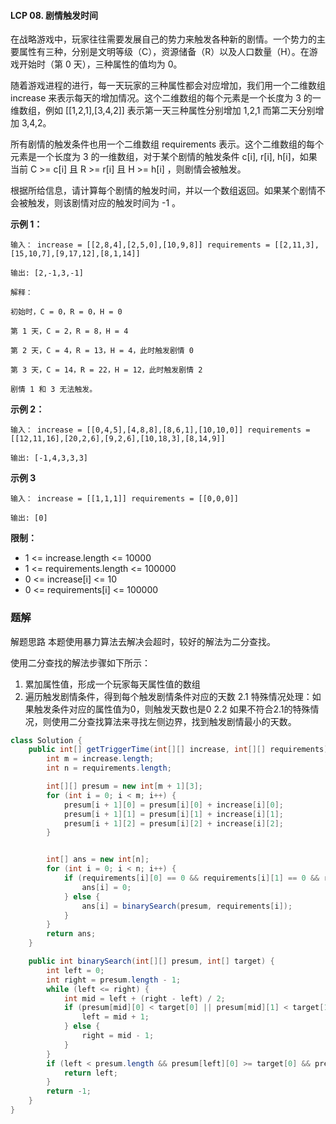 #### LCP 08. 剧情触发时间

在战略游戏中，玩家往往需要发展自己的势力来触发各种新的剧情。一个势力的主要属性有三种，分别是文明等级（C），资源储备（R）以及人口数量（H）。在游戏开始时（第 0 天），三种属性的值均为 0。

随着游戏进程的进行，每一天玩家的三种属性都会对应增加，我们用一个二维数组 increase 来表示每天的增加情况。这个二维数组的每个元素是一个长度为 3 的一维数组，例如 [[1,2,1],[3,4,2]] 表示第一天三种属性分别增加 1,2,1 而第二天分别增加 3,4,2。

所有剧情的触发条件也用一个二维数组 requirements 表示。这个二维数组的每个元素是一个长度为 3 的一维数组，对于某个剧情的触发条件 c[i], r[i], h[i]，如果当前 C >= c[i] 且 R >= r[i] 且 H >= h[i] ，则剧情会被触发。

根据所给信息，请计算每个剧情的触发时间，并以一个数组返回。如果某个剧情不会被触发，则该剧情对应的触发时间为 -1 。

**示例 1：**

```shell
输入： increase = [[2,8,4],[2,5,0],[10,9,8]] requirements = [[2,11,3],[15,10,7],[9,17,12],[8,1,14]]

输出: [2,-1,3,-1]

解释：

初始时，C = 0，R = 0，H = 0

第 1 天，C = 2，R = 8，H = 4

第 2 天，C = 4，R = 13，H = 4，此时触发剧情 0

第 3 天，C = 14，R = 22，H = 12，此时触发剧情 2

剧情 1 和 3 无法触发。
```

**示例 2：**

```shell
输入： increase = [[0,4,5],[4,8,8],[8,6,1],[10,10,0]] requirements = [[12,11,16],[20,2,6],[9,2,6],[10,18,3],[8,14,9]]

输出: [-1,4,3,3,3]
```

**示例 3**

```shell
输入： increase = [[1,1,1]] requirements = [[0,0,0]]

输出: [0]
```

**限制：**

* 1 <= increase.length <= 10000
* 1 <= requirements.length <= 100000
* 0 <= increase[i] <= 10
* 0 <= requirements[i] <= 100000

### 题解

解题思路
本题使用暴力算法去解决会超时，较好的解法为二分查找。

使用二分查找的解法步骤如下所示：

1. 累加属性值，形成一个玩家每天属性值的数组
2. 遍历触发剧情条件，得到每个触发剧情条件对应的天数
   	2.1 特殊情况处理：如果触发条件对应的属性值为0，则触发天数也是0
   	2.2 如果不符合2.1的特殊情况，则使用二分查找算法来寻找左侧边界，找到触发剧情最小的天数。

```java
class Solution {
    public int[] getTriggerTime(int[][] increase, int[][] requirements) {
        int m = increase.length;
        int n = requirements.length;

        int[][] presum = new int[m + 1][3];
        for (int i = 0; i < m; i++) {
            presum[i + 1][0] = presum[i][0] + increase[i][0];
            presum[i + 1][1] = presum[i][1] + increase[i][1];
            presum[i + 1][2] = presum[i][2] + increase[i][2];
        }


        int[] ans = new int[n];
        for (int i = 0; i < n; i++) {
            if (requirements[i][0] == 0 && requirements[i][1] == 0 && requirements[i][2] == 0) {
                ans[i] = 0;
            } else {
                ans[i] = binarySearch(presum, requirements[i]);
            }
        }
        return ans;
    }

    public int binarySearch(int[][] presum, int[] target) {
        int left = 0;
        int right = presum.length - 1;
        while (left <= right) {
            int mid = left + (right - left) / 2;
            if (presum[mid][0] < target[0] || presum[mid][1] < target[1] || presum[mid][2] < target[2]) {
                left = mid + 1;
            } else {
                right = mid - 1;
            }
        }
        if (left < presum.length && presum[left][0] >= target[0] && presum[left][1] >= target[1] && presum[left][2] >= target[2]) {
            return left;
        }
        return -1;
    }
}
```





